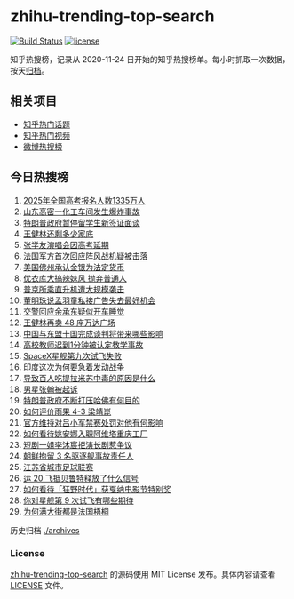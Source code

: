 # zhihu-trending-top-search

[![Build Status](https://github.com/justjavac/zhihu-trending-top-search/workflows/ci/badge.svg?branch=main)](https://github.com/justjavac/zhihu-trending-top-search/actions)
[![license](https://img.shields.io/github/license/justjavac/zhihu-trending-top-search)](https://github.com/justjavac/zhihu-trending-top-search/blob/main/LICENSE)

知乎热搜榜，记录从 2020-11-24 日开始的知乎热搜榜单。每小时抓取一次数据，按天[归档](./archives)。

## 相关项目

- [知乎热门话题](https://github.com/justjavac/zhihu-trending-hot-questions)
- [知乎热门视频](https://github.com/justjavac/zhihu-trending-hot-video)
- [微博热搜榜](https://github.com/justjavac/weibo-trending-hot-search)

## 今日热搜榜

<!-- BEGIN -->
<!-- 最后更新时间 Wed May 28 2025 16:29:13 GMT+0800 (China Standard Time) -->

1. [2025年全国高考报名人数1335万人](https://www.zhihu.com/search?q=2025%E5%B9%B4%E5%85%A8%E5%9B%BD%E9%AB%98%E8%80%83%E6%8A%A5%E5%90%8D%E4%BA%BA%E6%95%B01335%E4%B8%87%E4%BA%BA)
1. [山东高密一化工车间发生爆炸事故](https://www.zhihu.com/search?q=%E5%B1%B1%E4%B8%9C%E9%AB%98%E5%AF%86%E4%B8%80%E5%8C%96%E5%B7%A5%E8%BD%A6%E9%97%B4%E5%8F%91%E7%94%9F%E7%88%86%E7%82%B8%E4%BA%8B%E6%95%85)
1. [特朗普政府暂停留学生新签证面谈](https://www.zhihu.com/search?q=%E7%89%B9%E6%9C%97%E6%99%AE%E6%94%BF%E5%BA%9C%E6%9A%82%E5%81%9C%E7%95%99%E5%AD%A6%E7%94%9F%E6%96%B0%E7%AD%BE%E8%AF%81%E9%9D%A2%E8%B0%88)
1. [王健林还剩多少家底](https://www.zhihu.com/search?q=%E7%8E%8B%E5%81%A5%E6%9E%97%E8%BF%98%E5%89%A9%E5%A4%9A%E5%B0%91%E5%AE%B6%E5%BA%95)
1. [张学友演唱会因高考延期](https://www.zhihu.com/search?q=%E5%BC%A0%E5%AD%A6%E5%8F%8B%E6%BC%94%E5%94%B1%E4%BC%9A%E5%9B%A0%E9%AB%98%E8%80%83%E5%BB%B6%E6%9C%9F)
1. [法国军方首次回应阵风战机疑被击落](https://www.zhihu.com/search?q=%E6%B3%95%E5%9B%BD%E5%86%9B%E6%96%B9%E9%A6%96%E6%AC%A1%E5%9B%9E%E5%BA%94%E9%98%B5%E9%A3%8E%E6%88%98%E6%9C%BA%E7%96%91%E8%A2%AB%E5%87%BB%E8%90%BD)
1. [美国佛州承认金银为法定货币](https://www.zhihu.com/search?q=%E7%BE%8E%E5%9B%BD%E4%BD%9B%E5%B7%9E%E6%89%BF%E8%AE%A4%E9%87%91%E9%93%B6%E4%B8%BA%E6%B3%95%E5%AE%9A%E8%B4%A7%E5%B8%81)
1. [优衣库大搞辣妹风 抛弃普通人](https://www.zhihu.com/search?q=%E4%BC%98%E8%A1%A3%E5%BA%93%E5%A4%A7%E6%90%9E%E8%BE%A3%E5%A6%B9%E9%A3%8E%20%E6%8A%9B%E5%BC%83%E6%99%AE%E9%80%9A%E4%BA%BA)
1. [普京所乘直升机遭大规模袭击](https://www.zhihu.com/search?q=%E6%99%AE%E4%BA%AC%E6%89%80%E4%B9%98%E7%9B%B4%E5%8D%87%E6%9C%BA%E9%81%AD%E5%A4%A7%E8%A7%84%E6%A8%A1%E8%A2%AD%E5%87%BB)
1. [董明珠说孟羽童私接广告失去最好机会](https://www.zhihu.com/search?q=%E8%91%A3%E6%98%8E%E7%8F%A0%E8%AF%B4%E5%AD%9F%E7%BE%BD%E7%AB%A5%E7%A7%81%E6%8E%A5%E5%B9%BF%E5%91%8A%E5%A4%B1%E5%8E%BB%E6%9C%80%E5%A5%BD%E6%9C%BA%E4%BC%9A)
1. [交警回应余承东疑似开车睡觉](https://www.zhihu.com/search?q=%E4%BA%A4%E8%AD%A6%E5%9B%9E%E5%BA%94%E4%BD%99%E6%89%BF%E4%B8%9C%E7%96%91%E4%BC%BC%E5%BC%80%E8%BD%A6%E7%9D%A1%E8%A7%89)
1. [王健林再卖 48 座万达广场](https://www.zhihu.com/search?q=%E7%8E%8B%E5%81%A5%E6%9E%97%E5%86%8D%E5%8D%96%2048%20%E5%BA%A7%E4%B8%87%E8%BE%BE%E5%B9%BF%E5%9C%BA)
1. [中国与东盟十国完成谈判将带来哪些影响](https://www.zhihu.com/search?q=%E4%B8%AD%E5%9B%BD%E4%B8%8E%E4%B8%9C%E7%9B%9F%E5%8D%81%E5%9B%BD%E5%AE%8C%E6%88%90%E8%B0%88%E5%88%A4%E5%B0%86%E5%B8%A6%E6%9D%A5%E5%93%AA%E4%BA%9B%E5%BD%B1%E5%93%8D)
1. [高校教师迟到1分钟被认定教学事故](https://www.zhihu.com/search?q=%E9%AB%98%E6%A0%A1%E6%95%99%E5%B8%88%E8%BF%9F%E5%88%B01%E5%88%86%E9%92%9F%E8%A2%AB%E8%AE%A4%E5%AE%9A%E6%95%99%E5%AD%A6%E4%BA%8B%E6%95%85)
1. [SpaceX星舰第九次试飞失败](https://www.zhihu.com/search?q=SpaceX%E6%98%9F%E8%88%B0%E7%AC%AC%E4%B9%9D%E6%AC%A1%E8%AF%95%E9%A3%9E%E5%A4%B1%E8%B4%A5)
1. [印度这次为何要急着发动战争](https://www.zhihu.com/search?q=%E5%8D%B0%E5%BA%A6%E8%BF%99%E6%AC%A1%E4%B8%BA%E4%BD%95%E8%A6%81%E6%80%A5%E7%9D%80%E5%8F%91%E5%8A%A8%E6%88%98%E4%BA%89)
1. [导致百人吃提拉米苏中毒的原因是什么](https://www.zhihu.com/search?q=%E5%AF%BC%E8%87%B4%E7%99%BE%E4%BA%BA%E5%90%83%E6%8F%90%E6%8B%89%E7%B1%B3%E8%8B%8F%E4%B8%AD%E6%AF%92%E7%9A%84%E5%8E%9F%E5%9B%A0%E6%98%AF%E4%BB%80%E4%B9%88)
1. [男星张翰被起诉](https://www.zhihu.com/search?q=%E7%94%B7%E6%98%9F%E5%BC%A0%E7%BF%B0%E8%A2%AB%E8%B5%B7%E8%AF%89)
1. [特朗普政府不断打压哈佛有何目的](https://www.zhihu.com/search?q=%E7%89%B9%E6%9C%97%E6%99%AE%E6%94%BF%E5%BA%9C%E4%B8%8D%E6%96%AD%E6%89%93%E5%8E%8B%E5%93%88%E4%BD%9B%E6%9C%89%E4%BD%95%E7%9B%AE%E7%9A%84)
1. [如何评价雨果 4-3 梁靖崑](https://www.zhihu.com/search?q=%E5%A6%82%E4%BD%95%E8%AF%84%E4%BB%B7%E9%9B%A8%E6%9E%9C%204-3%20%E6%A2%81%E9%9D%96%E5%B4%91)
1. [官方维持对吕小军禁赛处罚对他有何影响](https://www.zhihu.com/search?q=%E5%AE%98%E6%96%B9%E7%BB%B4%E6%8C%81%E5%AF%B9%E5%90%95%E5%B0%8F%E5%86%9B%E7%A6%81%E8%B5%9B%E5%A4%84%E7%BD%9A%E5%AF%B9%E4%BB%96%E6%9C%89%E4%BD%95%E5%BD%B1%E5%93%8D)
1. [如何看待姚安娜入职阿维塔重庆工厂](https://www.zhihu.com/search?q=%E5%A6%82%E4%BD%95%E7%9C%8B%E5%BE%85%E5%A7%9A%E5%AE%89%E5%A8%9C%E5%85%A5%E8%81%8C%E9%98%BF%E7%BB%B4%E5%A1%94%E9%87%8D%E5%BA%86%E5%B7%A5%E5%8E%82)
1. [短剧一姐李沐宸拒演长剧惹争议](https://www.zhihu.com/search?q=%E7%9F%AD%E5%89%A7%E4%B8%80%E5%A7%90%E6%9D%8E%E6%B2%90%E5%AE%B8%E6%8B%92%E6%BC%94%E9%95%BF%E5%89%A7%E6%83%B9%E4%BA%89%E8%AE%AE)
1. [朝鲜拘留 3 名驱逐舰事故责任人](https://www.zhihu.com/search?q=%E6%9C%9D%E9%B2%9C%E6%8B%98%E7%95%99%203%20%E5%90%8D%E9%A9%B1%E9%80%90%E8%88%B0%E4%BA%8B%E6%95%85%E8%B4%A3%E4%BB%BB%E4%BA%BA)
1. [江苏省城市足球联赛](https://www.zhihu.com/search?q=%E6%B1%9F%E8%8B%8F%E7%9C%81%E5%9F%8E%E5%B8%82%E8%B6%B3%E7%90%83%E8%81%94%E8%B5%9B)
1. [运 20 飞抵贝鲁特释放了什么信号](https://www.zhihu.com/search?q=%E8%BF%90%2020%20%E9%A3%9E%E6%8A%B5%E8%B4%9D%E9%B2%81%E7%89%B9%E9%87%8A%E6%94%BE%E4%BA%86%E4%BB%80%E4%B9%88%E4%BF%A1%E5%8F%B7)
1. [如何看待「狂野时代」获戛纳电影节特别奖](https://www.zhihu.com/search?q=%E5%A6%82%E4%BD%95%E7%9C%8B%E5%BE%85%E3%80%8C%E7%8B%82%E9%87%8E%E6%97%B6%E4%BB%A3%E3%80%8D%E8%8E%B7%E6%88%9B%E7%BA%B3%E7%94%B5%E5%BD%B1%E8%8A%82%E7%89%B9%E5%88%AB%E5%A5%96)
1. [你对星舰第 9 次试飞有哪些期待](https://www.zhihu.com/search?q=%E4%BD%A0%E5%AF%B9%E6%98%9F%E8%88%B0%E7%AC%AC%209%20%E6%AC%A1%E8%AF%95%E9%A3%9E%E6%9C%89%E5%93%AA%E4%BA%9B%E6%9C%9F%E5%BE%85)
1. [为何满大街都是法国梧桐](https://www.zhihu.com/search?q=%E4%B8%BA%E4%BD%95%E6%BB%A1%E5%A4%A7%E8%A1%97%E9%83%BD%E6%98%AF%E6%B3%95%E5%9B%BD%E6%A2%A7%E6%A1%90)

<!-- END -->

历史归档 [./archives](./archives)

### License

[zhihu-trending-top-search](https://github.com/justjavac/zhihu-trending-top-search) 的源码使用 MIT License
发布。具体内容请查看 [LICENSE](./LICENSE) 文件。
